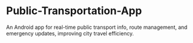 # Public-Transportation-App
An Android app for real-time public transport info, route management, and emergency updates, improving city travel efficiency.
